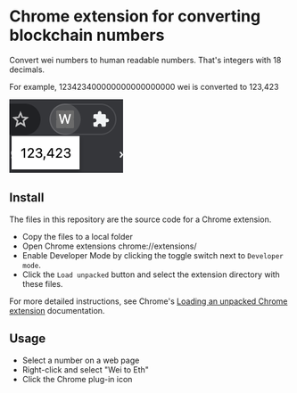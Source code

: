 # Chrome extension for converting blockchain numbers

Convert wei numbers to human readable numbers. That's integers with 18 decimals.

For example, 123423400000000000000000 wei is converted to 123,423

![popup window](./popup.png)

## Install

The files in this repository are the source code for a Chrome extension.

- Copy the files to a local folder
- Open Chrome extensions chrome://extensions/
- Enable Developer Mode by clicking the toggle switch next to `Developer mode`.
- Click the `Load unpacked` button and select the extension directory with these files.

For more detailed instructions, see Chrome's [Loading an unpacked Chrome extension](https://developer.chrome.com/docs/extensions/mv3/getstarted/development-basics/#load-unpacked) documentation.

## Usage

- Select a number on a web page
- Right-click and select "Wei to Eth"
- Click the Chrome plug-in icon
